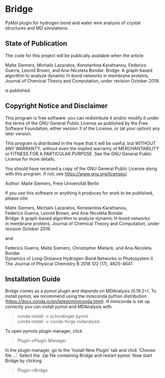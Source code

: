 # Bridge
PyMol plugin for hydrogen bond and water wire analysis of crystal structures and MD simulations.

## State of Publication

The code for this project will be publically available when the article

Malte Siemers, Michalis Lazaratos, Konstantina Karathanou,
Federico Guerra, Leonid Brown, and Ana-Nicoleta Bondar. 
Bridge: A graph-based algorithm to analyze dynamic H-bond networks 
in membrane proteins, Journal of Chemical Theory and Computation, under revision October 2019.

is published.

## Copyright Notice and Disclaimer

This program is free software: you can redistribute it and/or modify
it under the terms of the GNU General Public License as published by
the Free Software Foundation, either version 3 of the License, or
(at your option) any later version.

This program is distributed in the hope that it will be useful,
but WITHOUT ANY WARRANTY; without even the implied warranty of
MERCHANTABILITY or FITNESS FOR A PARTICULAR PURPOSE.  See the
GNU General Public License for more details.

You should have received a copy of the GNU General Public License
along with this program.  If not, see <https://www.gnu.org/licenses/>.

Author: Malte Siemers, Freie Universität Berlin 
   
If you use this software or anything it produces for work to be published,
please cite:
   
Malte Siemers, Michalis Lazaratos, Konstantina Karathanou, <br/>
Federico Guerra, Leonid Brown, and Ana-Nicoleta Bondar. <br/>
Bridge: A graph-based algorithm to analyze dynamic H-bond networks <br/>
in membrane proteins, Journal of Chemical Theory and Computation, under revision October 2019.

and

Federico Guerra, Malte Siemers, Christopher Mielack, and Ana-Nicoleta Bondar<br/>
Dynamics of Long-Distance Hydrogen-Bond Networks in Photosystem II<br/>
The Journal of Physical Chemistry B 2018 122 (17), 4625-4641 <br/>

## Installation Guide

Bridge comes as a pymol plugin and depends on MDAnalysis (0.19.2+). 
To install pymol, we recommend using the miniconda python distribution 
(https://docs.conda.io/en/latest/miniconda.html). If miniconda is set up 
correctly you can install pymol and MDAnalysis with:

> conda install -c schrodinger pymol <br/>
> conda install -c conda-forge mdanalysis

To open pymols plugin manager, click

> Plugin->Plugin Manager

In the plugin manager, go to the 'Install New Plugin' tab and click 
'Choose file ...'. Select the .zip file containing Bridge and restart
pymol. Now start Bridge by clicking

> Plugin->Bridge
